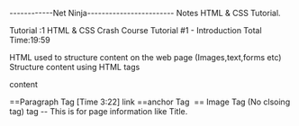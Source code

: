 ------------Net Ninja------------------------
Notes HTML & CSS Tutorial.


Tutorial :1
HTML & CSS Crash Course Tutorial #1 - Introduction
Total Time:19:59


HTML used to structure content on the web page 
(Images,text,forms etc)
Structure content using HTML tags


<p>content</p>==Paragraph Tag [Time 3:22]
<a> link </a> ==anchor Tag
<img> == Image Tag (No clsoing tag)

<head> tag -- This is for page information like Title.
<title> tag -- List in the top
<body> tag --  This is for visible page conten.

Add a local development server foe live refresh==Add extension [15:40]
Inspect the page [17:45]
--------------------------------------
